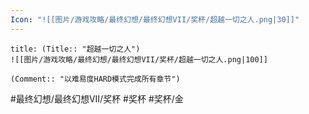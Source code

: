 ```yaml
---
Icon: "![[图片/游戏攻略/最终幻想/最终幻想VII/奖杯/超越一切之人.png|30]]"
---
```

```ad-common-gold-trophy
title: (Title:: "超越一切之人")
![[图片/游戏攻略/最终幻想/最终幻想VII/奖杯/超越一切之人.png|100]]

(Comment:: "以难易度HARD模式完成所有章节")
```

#最终幻想/最终幻想VII/奖杯 #奖杯 #奖杯/金
